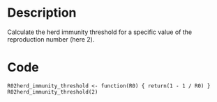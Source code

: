 # Description
Calculate the herd immunity threshold for a specific value of the reproduction number (here 2).

# Code
```
R02herd_immunity_threshold <- function(R0) { return(1 - 1 / R0) }
R02herd_immunity_threshold(2) 

```